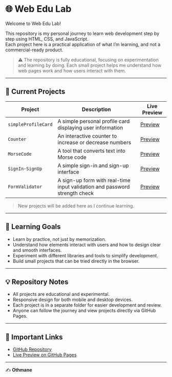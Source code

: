 # 🌐 Web Edu Lab

Welcome to Web Edu Lab!

This repository is my personal journey to learn web development step by step using HTML, CSS, and JavaScript.  
Each project here is a practical application of what I’m learning, and not a commercial-ready product.

> ⚠️ The repository is fully educational, focusing on experimentation and learning by doing. Each small project helps me understand how web pages work and how users interact with them.

---

## 🧩 Current Projects

| Project | Description | Live Preview |
|---------|------------|--------------|
| `simpleProfileCard` | A simple personal profile card displaying user information | [Preview](https://othmane01010.github.io/web-edu-lab/simpleProfileCard/) |
| `Counter` | An interactive counter to increase or decrease numbers | [Preview](https://othmane01010.github.io/web-edu-lab/Counter/) |
| `MorseCode` | A tool that converts text into Morse code | [Preview](https://othmane01010.github.io/web-edu-lab/MorseCode/) |
| `SignIn-SignUp` | A simple sign-in and sign-up interface | [Preview](https://othmane01010.github.io/web-edu-lab/SignIn-SignUp/) |
| `FormValidator` | A sign-up form with real-time input validation and password strength check | [Preview](https://othmane01010.github.io/web-edu-lab/FormValidator/) |

> New projects will be added here as I continue learning.

---

## 🎯 Learning Goals

- Learn by practice, not just by memorization.  
- Understand how elements interact with users and how to design clear and smooth interfaces.  
- Experiment with different libraries and tools to simplify development.  
- Build small projects that can be tried directly in the browser.

---

## 💡 Repository Notes

- All projects are educational and experimental.  
- Responsive design for both mobile and desktop devices.  
- Each project is in a separate folder for easier development and review.  
- Anyone can follow the journey and view projects directly via GitHub Pages.

---

## 🔗 Important Links

- [GitHub Repository](https://github.com/othmane01010/web-edu-lab)  
- [Live Preview on GitHub Pages](https://othmane01010.github.io/web-edu-lab/)

---

✍️ **Othmane**